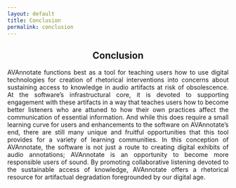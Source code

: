 ```yaml
---
layout: default
title: Conclusion
permalink: conclusion
---
```


<center>
  <h2>
  Conclusion
  </h2>
</center>
<!-- Add an essay or interpretive material below this line,
using HTML or markdown.  Do not modify this file above this line -->
<head>
 <!-- Google tag (gtag.js) -->
<script async src="https://www.googletagmanager.com/gtag/js?id=G-VE0VSZDWME"></script>
<script>
  window.dataLayer = window.dataLayer || [];
  function gtag(){dataLayer.push(arguments);}
  gtag('js', new Date());

  gtag('config', 'G-VE0VSZDWME');
</script>

<link rel="stylesheet" type="text/css" href="style.css">
</head>

<div style="text-align: justify">

AVAnnotate functions best as a tool for teaching users how to use digital technologies for creation of rhetorical interventions into concerns about sustaining access to knowledge in audio artifacts at risk of obsolescence. At the software’s infrastructural core, it is devoted to supporting engagement with these artifacts in a way that teaches users how to become better listeners who are attuned to how their own practices affect the communication of essential information. And while this does require a small learning curve for users and enhancements to the software on AVAnnotate’s end, there are still many unique and fruitful opportunities that this tool provides for a variety of learning communities. In this conception of AVAnnotate, the software is not just a route to creating digital exhibits of audio annotations; AVAnnotate is an opportunity to become more responsible users of sound. By promoting collaborative listening devoted to the sustainable access of knowledge, AVAnnotate offers a rhetorical resource for artifactual degradation foregrounded by our digital age.
 </div>

